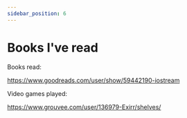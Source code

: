```yaml
---
sidebar_position: 6
---
```


# Books I've read

Books read:

https://www.goodreads.com/user/show/59442190-iostream

Video games played:

https://www.grouvee.com/user/136979-Exirr/shelves/



